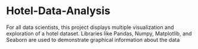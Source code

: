 # Hotel-Data-Analysis
For all data scientists, this project displays multiple visualization and exploration of a hotel dataset. Libraries like Pandas, Numpy, Matplotlib, and Seaborn are used to demonstrate graphical information about the data
